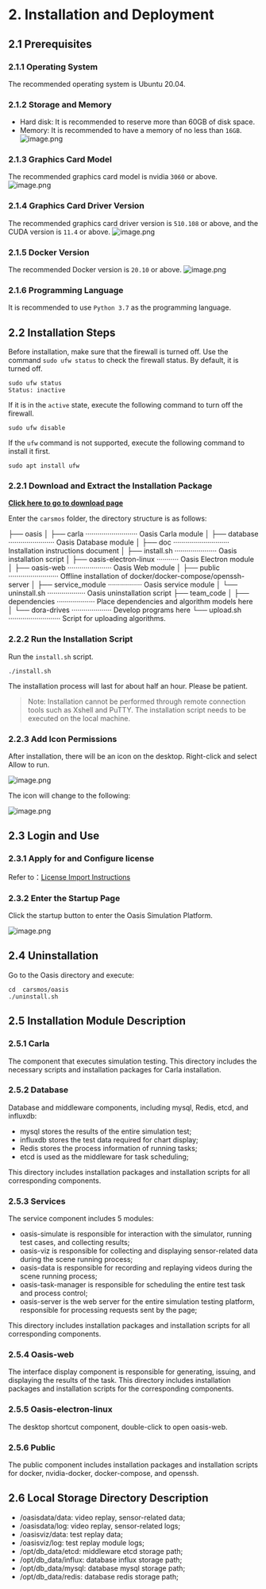 
# 2. Installation and Deployment

## 2.1 Prerequisites
### 2.1.1 Operating System
The recommended operating system is Ubuntu 20.04.

### 2.1.2 Storage and Memory
- Hard disk: It is recommended to reserve more than 60GB of disk space.
- Memory: It is recommended to have a memory of no less than `16GB`.
![image.png](../images/install/1.png)

### 2.1.3 Graphics Card Model
The recommended graphics card model is nvidia `3060` or above.
![image.png](../images/install/2.png)

### 2.1.4 Graphics Card Driver Version
The recommended graphics card driver version is `510.108` or above, and the CUDA version is `11.4` or above.
![image.png](../images/install/3.png)

### 2.1.5 Docker Version
The recommended Docker version is `20.10` or above.
![image.png](../images/install/4.png)

### 2.1.6 Programming Language
It is recommended to use `Python 3.7` as the programming language.

## 2.2 Installation Steps
Before installation, make sure that the firewall is turned off. Use the command `sudo ufw status` to check the firewall status. By default, it is turned off.

```shell
sudo ufw status
Status: inactive
```
If it is in the `active` state, execute the following command to turn off the firewall.

```shell
sudo ufw disable
```
If the `ufw` command is not supported, execute the following command to install it first.

```shell
sudo apt install ufw
```

### 2.2.1 Download and Extract the Installation Package

[**Click here to go to download page**](en/release_en.md)

Enter the `carsmos` folder, the directory structure is as follows:

├── oasis
│   ├── carla ·························· Oasis Carla module
│   ├── database ······················· Oasis Database module
│   ├── doc ···························· Installation instructions document
│   ├── install.sh ····················· Oasis installation script
│   ├── oasis-electron-linux ··········· Oasis Electron module
│   ├── oasis-web ······················ Oasis Web module
│   ├── public ························· Offline installation of docker/docker-compose/openssh-server
│   ├── service_module ················· Oasis service module
│   └── uninstall.sh ··················· Oasis uninstallation script
├── team_code
│   ├── dependencies ··················· Place dependencies and algorithm models here
│   └── dora-drives ···················· Develop programs here
└── upload.sh ·························· Script for uploading algorithms.

### 2.2.2 Run the Installation Script

Run the `install.sh` script.
```shell
./install.sh 
```
The installation process will last for about half an hour. Please be patient.

> Note: Installation cannot be performed through remote connection tools such as Xshell and PuTTY. The installation script needs to be executed on the local machine.


### 2.2.3 Add Icon Permissions

After installation, there will be an icon on the desktop. Right-click and select Allow to run.

![image.png](../images/install/5.png)

The icon will change to the following:

![image.png](../images/install/6.png)

## 2.3 Login and Use
### 2.3.1 Apply for and Configure license

Refer to：[License Import Instructions](en/license_en)

### 2.3.2 Enter the Startup Page

Click the startup button to enter the Oasis Simulation Platform.

![image.png](../images/install/10.png)

## 2.4 Uninstallation
Go to the Oasis directory and execute:
```shell
cd  carsmos/oasis
./uninstall.sh
```

## 2.5 Installation Module Description
### 2.5.1 Carla
The component that executes simulation testing. This directory includes the necessary scripts and installation packages for Carla installation.
### 2.5.2 Database
Database and middleware components, including mysql, Redis, etcd, and influxdb:

- mysql stores the results of the entire simulation test;
- influxdb stores the test data required for chart display;
- Redis stores the process information of running tasks;
- etcd is used as the middleware for task scheduling;

This directory includes installation packages and installation scripts for all corresponding components.
### 2.5.3 Services
The service component includes 5 modules:

- oasis-simulate is responsible for interaction with the simulator, running test cases, and collecting results;
- oasis-viz is responsible for collecting and displaying sensor-related data during the scene running process;
- oasis-data is responsible for recording and replaying videos during the scene running process;
- oasis-task-manager is responsible for scheduling the entire test task and process control;
- oasis-server is the web server for the entire simulation testing platform, responsible for processing requests sent by the page;

This directory includes installation packages and installation scripts for all corresponding components.

### 2.5.4 Oasis-web
The interface display component is responsible for generating, issuing, and displaying the results of the task.
This directory includes installation packages and installation scripts for the corresponding components.

### 2.5.5 Oasis-electron-linux
The desktop shortcut component, double-click to open oasis-web.

### 2.5.6 Public
The public component includes installation packages and installation scripts for docker, nvidia-docker, docker-compose, and openssh.

## 2.6 Local Storage Directory Description

- /oasisdata/data: video replay, sensor-related data;
- /oasisdata/log: video replay, sensor-related logs;
- /oasisviz/data: test replay data;
- /oasisviz/log: test replay module logs;
- /opt/db_data/etcd: middleware etcd storage path;
- /opt/db_data/influx: database influx storage path;
- /opt/db_data/mysql: database mysql storage path;
- /opt/db_data/redis: database redis storage path;

